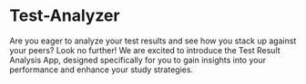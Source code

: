 # Test-Analyzer
Are you eager to analyze your test results and see how you stack up against your peers? Look no further! We are excited to introduce the Test Result Analysis App, designed specifically for you to gain insights into your performance and enhance your study strategies.
